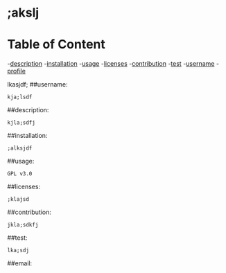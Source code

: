 # ;akslj

# Table of Content
-[description](#description)
-[installation](#installation)
-[usage](#usage)
-[licenses](#licenses)
-[contribution](#contribution)
-[test](#test)
-[username](#username)
-[profile](#profile)

lkasjdf;
##username:

    kja;lsdf
##description:

    kjla;sdfj
##installation:

    ;alksjdf
##usage:

    GPL v3.0
##licenses:

    ;klajsd
##contribution:

    jkla;sdkfj
##test:

    lka;sdj
##email:
